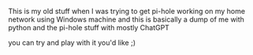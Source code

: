 This is my old stuff when I was trying to get pi-hole working on my home network using Windows machine and this is basically a dump of me with python and the pi-hole stuff with mostly ChatGPT

you can try and play with it you'd like ;)
